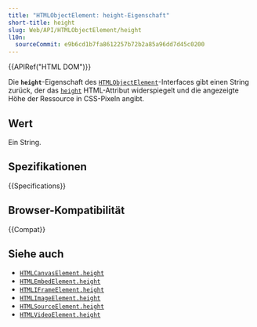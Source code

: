 ```yaml
---
title: "HTMLObjectElement: height-Eigenschaft"
short-title: height
slug: Web/API/HTMLObjectElement/height
l10n:
  sourceCommit: e9b6cd1b7fa8612257b72b2a85a96dd7d45c0200
---
```


{{APIRef("HTML DOM")}}

Die **`height`**-Eigenschaft des
[`HTMLObjectElement`](/de/docs/Web/API/HTMLObjectElement)-Interfaces gibt einen String zurück, der das [`height`](/de/docs/Web/HTML/Reference/Elements/object#height) HTML-Attribut widerspiegelt und die angezeigte Höhe der Ressource in CSS-Pixeln angibt.

## Wert

Ein String.

## Spezifikationen

{{Specifications}}

## Browser-Kompatibilität

{{Compat}}

## Siehe auch

- [`HTMLCanvasElement.height`](/de/docs/Web/API/HTMLCanvasElement/height)
- [`HTMLEmbedElement.height`](/de/docs/Web/API/HTMLEmbedElement/height)
- [`HTMLIFrameElement.height`](/de/docs/Web/API/HTMLIFrameElement/height)
- [`HTMLImageElement.height`](/de/docs/Web/API/HTMLImageElement/height)
- [`HTMLSourceElement.height`](/de/docs/Web/API/HTMLSourceElement/height)
- [`HTMLVideoElement.height`](/de/docs/Web/API/HTMLVideoElement/height)

